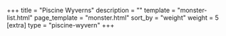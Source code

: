 +++
title = "Piscine Wyverns"
description = ""
template = "monster-list.html"
page_template = "monster.html"
sort_by = "weight"
weight = 5
[extra]
type = "piscine-wyvern"
+++
